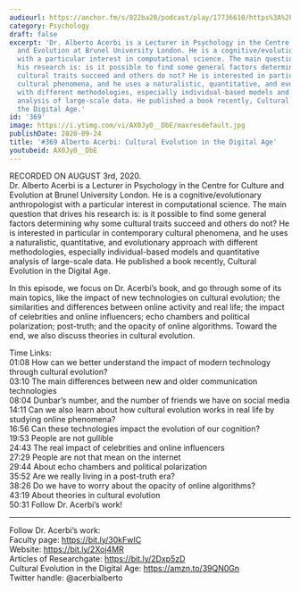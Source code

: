 ```yaml
---
audiourl: https://anchor.fm/s/822ba20/podcast/play/17736610/https%3A%2F%2Fd3ctxlq1ktw2nl.cloudfront.net%2Fstaging%2F2020-7-8%2F8d3749d5-a768-98b0-ab67-c9e13e34e9ba.m4a
category: Psychology
draft: false
excerpt: 'Dr. Alberto Acerbi is a Lecturer in Psychology in the Centre for Culture
  and Evolution at Brunel University London. He is a cognitive/evolutionary anthropologist
  with a particular interest in computational science. The main question that drives
  his research is: is it possible to find some general factors determining why some
  cultural traits succeed and others do not? He is interested in particular in contemporary
  cultural phenomena, and he uses a naturalistic, quantitative, and evolutionary approach
  with different methodologies, especially individual-based models and quantitative
  analysis of large-scale data. He published a book recently, Cultural Evolution in
  the Digital Age.'
id: '369'
image: https://i.ytimg.com/vi/AX0Jy0__DbE/maxresdefault.jpg
publishDate: 2020-09-24
title: '#369 Alberto Acerbi: Cultural Evolution in the Digital Age'
youtubeid: AX0Jy0__DbE
---
```

<div class="timelinks">

RECORDED ON AUGUST 3rd, 2020.  
Dr. Alberto Acerbi is a Lecturer in Psychology in the Centre for Culture and Evolution at Brunel University London. He is a cognitive/evolutionary anthropologist with a particular interest in computational science. The main question that drives his research is: is it possible to find some general factors determining why some cultural traits succeed and others do not? He is interested in particular in contemporary cultural phenomena, and he uses a naturalistic, quantitative, and evolutionary approach with different methodologies, especially individual-based models and quantitative analysis of large-scale data. He published a book recently, Cultural Evolution in the Digital Age.

In this episode, we focus on Dr. Acerbi’s book, and go through some of its main topics, like the impact of new technologies on cultural evolution; the similarities and differences between online activity and real life; the impact of celebrities and online influencers; echo chambers and political polarization; post-truth; and the opacity of online algorithms. Toward the end, we also discuss theories in cultural evolution.

Time Links:  
<time>01:08</time> How can we better understand the impact of modern technology through cultural evolution?  
<time>03:10</time> The main differences between new and older communication technologies  
<time>08:04</time> Dunbar’s number, and the number of friends we have on social media  
<time>14:11</time> Can we also learn about how cultural evolution works in real life by studying online phenomena?  
<time>16:56</time> Can these technologies impact the evolution of our cognition?  
<time>19:53</time> People are not gullible  
<time>24:43</time> The real impact of celebrities and online influencers  
<time>27:29</time> People are not that mean on the internet  
<time>29:44</time> About echo chambers and political polarization  
<time>35:52</time> Are we really living in a post-truth era?  
<time>38:26</time> Do we have to worry about the opacity of online algorithms?  
<time>43:19</time> About theories in cultural evolution  
<time>50:31</time> Follow Dr. Acerbi’s work!

---

Follow Dr. Acerbi’s work:  
Faculty page: https://bit.ly/30kFwIC  
Website: https://bit.ly/2Xoj4MR  
Articles of Researchgate: https://bit.ly/2Dxp5zD  
Cultural Evolution in the Digital Age: https://amzn.to/39QN0Gn  
Twitter handle: @acerbialberto
</div>

